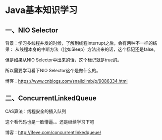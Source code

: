 # Java基本知识学习

## 一、NIO Selector

背景：学习多线程并发的时候，了解到线程interrupt之后，会有两种不一样的结果：
从线程本身的中断方法（比如Sleep）方法出来的话，这个标记还是false。

但是如果从NIO Selector中出来的话，这个标记就是true的。

所以需要学习看下NIO Selector这个是做什么的。

博客：https://www.cnblogs.com/snailclimb/p/9086334.html

## 二、ConcurrentLinkedQueue
CAS算法：线程安全的插入队列

这个看代码也是一脸懵逼。。还是继续学习下吧

博客：http://ifeve.com/concurrentlinkedqueue/
